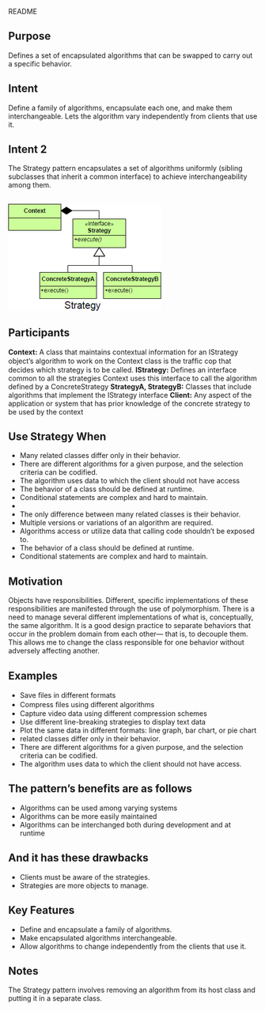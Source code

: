 README

## Purpose ##

Defines a set of encapsulated algorithms that can be swapped to carry out a specific behavior.

## Intent ##

Define a family of algorithms, encapsulate each one, and make them interchangeable. Lets the algorithm vary independently from clients that use it.

## Intent 2 ##

The Strategy pattern encapsulates a set of algorithms uniformly (sibling subclasses that inherit a common interface) to achieve interchangeability among them.

##
![alt text](./Images/Strategy-1.md.png "Strategy")


## Participants ##

**Context:**	A class that maintains contextual information for an IStrategy object’s algorithm to work on the Context class is the trafﬁc cop that decides which strategy is to be called.
**IStrategy:** Defines an interface common to all the strategies Context uses this interface to call the algorithm defined by a ConcreteStrategy
**StrategyA, StrategyB:** Classes that include algorithms that implement the IStrategy interface
**Client:** Any aspect of the application or system that has prior knowledge of the concrete strategy to be used by the context

## Use Strategy When ##

+ Many related classes differ only in their behavior.
+ There are different algorithms for a given purpose, and the selection criteria can be codified.
+ The algorithm uses data to which the client should not have access
+ The behavior of a class should be defined at runtime.
+ Conditional statements are complex and hard to maintain.
+
+   The only difference between many related classes is their behavior.
+   Multiple versions or variations of an algorithm are required.
+   Algorithms access or utilize data that calling code shouldn’t be exposed to.
+   The behavior of a class should be defined at runtime.
+   Conditional statements are complex and hard to maintain.

## Motivation ##

Objects have responsibilities.
Different, specific implementations of these responsibilities are manifested through the use of polymorphism.
There is a need to manage several different implementations of what is, conceptually, the same algorithm.
It is a good design practice to separate behaviors that occur in the problem domain from each other— that is, to decouple them. This allows me to change the class responsible for one behavior without adversely affecting another.

## Examples

+ Save ﬁles in different formats
+ Compress ﬁles using different algorithms
+ Capture video data using different compression schemes
+ Use different line-breaking strategies to display text data
+ Plot the same data in different formats: line graph, bar chart, or pie chart
+ related classes differ only in their behavior.
+ There are different algorithms for a given purpose, and the selection criteria can be codified.
+ The algorithm uses data to which the client should not have access.

## The pattern’s benefits are as follows ##
+ Algorithms can be used among varying systems
+ Algorithms can be more easily maintained
+ Algorithms can be interchanged both during development and at runtime
## And it has these drawbacks ##
+ Clients must be aware of the strategies.
+ Strategies are more objects to manage.

## Key Features ##
+ Define and encapsulate a family of algorithms.
+ Make encapsulated algorithms interchangeable.
+ Allow algorithms to change independently from the clients that use it.

## Notes ##
The Strategy pattern involves removing an algorithm from its host class and putting it in a separate class.

